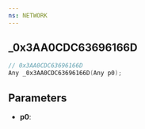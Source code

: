 ```yaml
---
ns: NETWORK
---
```

## _0x3AA0CDC63696166D

```c
// 0x3AA0CDC63696166D
Any _0x3AA0CDC63696166D(Any p0);
```

## Parameters
* **p0**:
